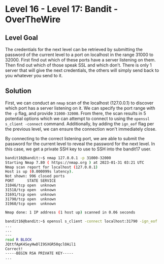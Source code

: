 # Level 16 - Level 17: Bandit - OverTheWire

## Level Goal

The credentials for the next level can be retrieved by submitting the password of the current level to a port on localhost in the range 31000 to 32000. First find out which of these ports have a server listening on them. Then find out which of those speak SSL and which don’t. There is only 1 server that will give the next credentials, the others will simply send back to you whatever you send to it.

## Solution
First, we can conduct an `nmap` scan of the localhost (127.0.0.1) to discover which port has a server listening on it. We can specify the port range with the `-p` flag, and provide `31000-32000`. From there, the scan results in 5 potential options which we can attempt to connect to using the `openssl s_client -connect` command. Additionally, by adding the `ign_eof` flag per the previous level, we can ensure the connection won't immediately close.

By connecting to the correct listening port, we are able to submit the password for the current level to reveal the password for the next level. In this case, we get a private SSH key to use to SSH into the bandit17 user.


```bash
bandit16@bandit:~$ nmap 127.0.0.1 -p 31000-32000
Starting Nmap 7.80 ( https://nmap.org ) at 2023-01-31 03:21 UTC
Nmap scan report for localhost (127.0.0.1)
Host is up (0.000099s latency).
Not shown: 996 closed ports
PORT      STATE SERVICE
31046/tcp open  unknown
31518/tcp open  unknown
31691/tcp open  unknown
31790/tcp open  unknown
31960/tcp open  unknown

Nmap done: 1 IP address (1 host up) scanned in 0.06 seconds

bandit16@bandit:~$ openssl s_client -connect localhost:31790 -ign_eof
...
...
---
read R BLOCK
JQttfApK4SeyHwDlI9SXGR50qclOAil1
Correct!
-----BEGIN RSA PRIVATE KEY-----
...
```